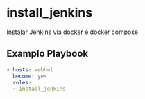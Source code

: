 install_jenkins
===============

Instalar Jenkins via docker e docker compose

Examplo Playbook
----------------

~~~yml
- hosts: webhml
  become: yes
  roles:
  - install_jenkins
~~~